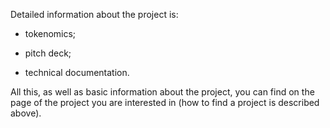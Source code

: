 Detailed information about the project is:

- tokenomics;

- pitch deck;

- technical documentation.

All this, as well as basic information about the project, you can find on the page of the project you are interested in (how to find a project is described above).
